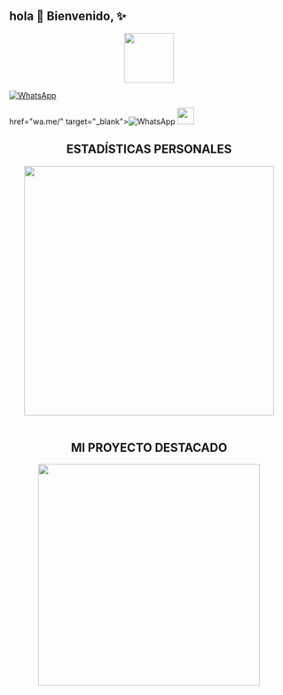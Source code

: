 ## hola 👋 Bienvenido, ✨
<p align="center"> 
<a href="views/Pre Bot Publi.png"><img src="http://readme-typing-svg.herokuapp.com?font=mono&size=17&duration=4000&color=F7B11B&center=falso&vCenter=falso&lines=Karim-off++🌸; DISFRUTA+DE+MIS+REPOSITORIOS.+%F0%9F%92%96" height="90px"></a> 
</p>




<!-- Enlaces a Redes Sociales -->

<a href="https://api.whatsapp.com/send/?phone=59897246324&text=Hola 👋 soporte de Xia Bot &type=phone_number&app_absent=0" target="blank"><img 
src="https://img.shields.io/badge/WhatsApp-25D366?style=for-the-badge&logo=WhatsApp&logoColor=white" alt="WhatsApp"/></a>  

href="wa.me/" target="_blank"><img src="https://img.shields.io/badge/WhatsApp-25D366?style=for-the-badge&logo=WhatsApp&logoColor=white" alt="WhatsApp"/></a>
<img src="https://github.com/siegrin/siegrin/blob/main/Assets/Handshake.gif" height="30px">

<!-- Sección de Estadísticas Personales -->
<h2 align="center">ESTADÍSTICAS PERSONALES</h2>
<div align="center">
  <a href="https://github.com/karim-off/">
    <img src="https://github-readme-stats.vercel.app/api?username=karim-off&include_all_commits=true&count_private=true&show_icons=true&line_height=20&title_color=C372F2&icon_color=EE6FF4&text_color=D3D3D3&bg_color=0,000000,130F40&locale=es" width="450"/>
  </a>
  <br><br>
</div>

<!-- Proyecto Destacado -->
<h2 align="center">MI PROYECTO DESTACADO</h2>
<p align="center">
  <a href="https://github.com/karim-off/RubyBot-MD">
    <img src="https://github-readme-stats.vercel.app/api/pin/?username=karim-off&repo=RubyBot-MD&theme=merko" width="400"/>
  </a>
</p>